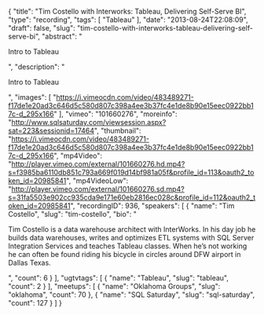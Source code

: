 {
  "title": "Tim Costello with Interworks: Tableau, Delivering Self-Serve BI",
  "type": "recording",
  "tags": [
    "Tableau"
  ],
  "date": "2013-08-24T22:08:09",
  "draft": false,
  "slug": "tim-costello-with-interworks-tableau-delivering-self-serve-bi",
  "abstract": "<p>Intro to Tableau</p>",
  "description": "<p>Intro to Tableau</p>",
  "images": [
    "https://i.vimeocdn.com/video/483489271-f17de1e20ad3c646d5c580d807c398a4ee3b37fc4e1de8b90e15eec0922bb17c-d_295x166"
  ],
  "vimeo": "101660276",
  "moreinfo": "http://www.sqlsaturday.com/viewsession.aspx?sat=223&sessionid=17464",
  "thumbnail": "https://i.vimeocdn.com/video/483489271-f17de1e20ad3c646d5c580d807c398a4ee3b37fc4e1de8b90e15eec0922bb17c-d_295x166",
  "mp4Video": "http://player.vimeo.com/external/101660276.hd.mp4?s=f3985ba6110db851c793a669f019d14bf981a05f&profile_id=113&oauth2_token_id=20985841",
  "mp4VideoLow": "http://player.vimeo.com/external/101660276.sd.mp4?s=31fa5503e902cc935cda9e171e60eb2816ec028c&profile_id=112&oauth2_token_id=20985841",
  "recordingID": 936,
  "speakers": [
    {
      "name": "Tim Costello",
      "slug": "tim-costello",
      "bio": "<p>Tim Costello is a data warehouse architect with InterWorks. In his day job he builds data warehouses, writes and optimizes ETL systems with SQL Server Integration Services and teaches Tableau classes. When he’s not working he can often be found riding his bicycle in circles around DFW airport in Dallas Texas.</p>",
      "count": 6
    }
  ],
  "ugtvtags": [
    {
      "name": "Tableau",
      "slug": "tableau",
      "count": 2
    }
  ],
  "meetups": [
    {
      "name": "Oklahoma Groups",
      "slug": "oklahoma",
      "count": 70
    },
    {
      "name": "SQL Saturday",
      "slug": "sql-saturday",
      "count": 127
    }
  ]
}